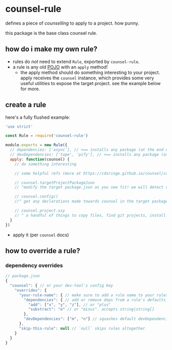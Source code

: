 # counsel-rule

defines a piece of _counselling_ to apply to a project.  how punny.

this package is the base class counsel rule.

## how do i make my own rule?

  - rules do _not_ need to extend `Rule`, exported by `counsel-rule`.
  - a rule is any old [POJO](https://en.wikipedia.org/wiki/Plain_Old_Java_Object) with an `apply` method!
    - the apply method should do something interesting to your project.  apply receives the `counsel` instance, which provides some very useful utilities to expose the target project.  see the example below for more.

## create a rule

here's a fully flushed example:

```js
'use strict'

const Rule = require('counsel-rule')

module.exports = new Rule({
  // dependencies: ['async'], // <== installs any package (at the end of the rule apply chain)
  // devDependencies: ['tape', 'pify'], // <== installs any package (at the end of the rule apply chain)
  apply: function(counsel) {
    // do something interesting

    // some helpful refs (more at https://cdaringe.github.io/counsel/counsel/)

    // counsel.targetProjectPackageJson
    // ^modify the target package.json as you see fit! we will detect changes and write it

    // counsel.config()
    //^ get any declarations made towards counsel in the target package's package.json

    // counsel.project.xzy
    // ^ a handful of things to copy files, find git projects, install git hooks, and more
  }
})
```

- apply it (per `counsel` docs)


## how to override a rule?

### dependency overrides

```js
// package.json
{
  "counsel": { // or your dev-tool's config key
    "overrides": {
      "your-rule-name": { // make sure to add a rule name to your rules!
        "dependencies": { // add or remove deps from a rule's defaults
          "add": ["x", "y", "z"], // or "plus"
          "substract": "e" // or "minus". accepts string|string[]
        },
        "devDependencies": ["m", "n"] // squashes default devDependencies
      },
      "skip-this-rule": null // `null` skips rules altogether
    }
  }
}
```
